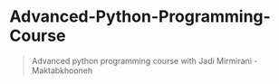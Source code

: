 # Advanced-Python-Programming-Course
> Advanced python programming course with Jadi Mirmirani - Maktabkhooneh
